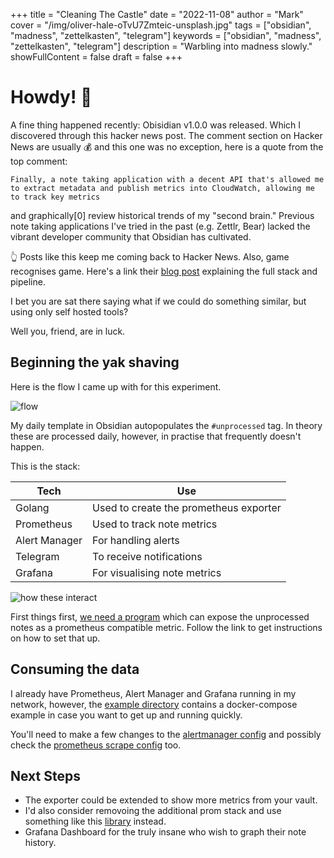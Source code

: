 +++
title = "Cleaning The Castle"
date = "2022-11-08"
author = "Mark"
cover = "/img/oliver-hale-oTvU7Zmteic-unsplash.jpg"
tags = ["obsidian", "madness", "zettelkasten", "telegram"]
keywords = ["obsidian", "madness", "zettelkasten", "telegram"]
description = "Warbling into madness slowly."
showFullContent = false
draft = false
+++

# Howdy! 👋

A fine thing happened recently: Obisidian v1.0.0 was released. Which I discovered
through this hacker news post. The comment section on Hacker News are usually 💰 
and this one was no exception, here is a quote from the top comment:

    Finally, a note taking application with a decent API that's allowed me to extract metadata and publish metrics into CloudWatch, allowing me to track key metrics 

and graphically[0] review historical trends of my "second brain." Previous note 
taking applications I've tried in the past (e.g. Zettlr, Bear) lacked the vibrant 
developer community that Obsidian has cultivated.

👆 Posts like this keep me coming back to Hacker News. Also, game recognises game. Here's
a link their [blog post](https://digitalorganizationdad.substack.com/p/stop-zettelkasten-literature-notes) explaining the full stack and pipeline.

I bet you are sat there saying what if we could do something similar, but using 
only self hosted tools?

Well you, friend, are in luck.

## Beginning the yak shaving

Here is the flow I came up with for this experiment.

![flow](/img/flow.png)

My daily template in Obsidian autopopulates the `#unprocessed` tag. In theory these are
processed daily, however, in practise that frequently doesn't happen.

This is the stack:

Tech|Use|
-----|-----|
Golang|Used to create the prometheus exporter|
Prometheus|Used to track note metrics|
Alert Manager|For handling alerts|
Telegram|To receive notifications|
Grafana|For visualising note metrics|

![how these interact](/img/obsidian_note_metrics.png)

First things first, [we need a program](https://github.com/markopolo123/obsidian-metrics) which can expose the unprocessed notes as a prometheus compatible metric. Follow the link to get instructions on
how to set that up.

## Consuming the data

I already have Prometheus, Alert Manager and Grafana running in my network, however, 
the [example directory](https://github.com/markopolo123/obsidian-metrics/tree/main/example) contains a docker-compose example in case you want to get up and
running quickly.

You'll need to make a few changes to the [alertmanager config](https://github.com/markopolo123/obsidian-metrics/blob/main/example/alertmanager/alertmanager.yml.tpl) and possibly check the [prometheus scrape config](https://github.com/markopolo123/obsidian-metrics/blob/f829e7db870602153bf0ff05d1aac531d3ab9ec2/example/prometheus/prometheus.yml#L24) too.

## Next Steps

* The exporter could be extended to show more metrics from your vault.
* I'd also consider removoing the additional prom stack and use something like this [library](https://github.com/nikoksr/notify) instead.
* Grafana Dashboard for the truly insane who wish to graph their note history.
